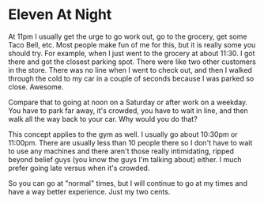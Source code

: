 # Eleven At Night

At 11pm I usually get the urge to go work out, go to the grocery, get some Taco Bell, etc. Most people make fun of me for this, but it is really some you should try. For example, when I just went to the grocery at about 11:30. I got there and got the closest parking spot. There were like two other customers in the store. There was no line when I went to check out, and then I walked through the cold to my car in a couple of seconds because I was parked so close. Awesome.

Compare that to going at noon on a Saturday or after work on a weekday. You have to park far away, it's crowded, you have to wait in line, and then walk all the way back to your car. Why would you do that?

This concept applies to the gym as well. I usually go about 10:30pm or 11:00pm. There are usually less than 10 people there so I don't have to wait to use any machines and there aren't those really intimidating, ripped beyond belief guys (you know the guys I'm talking about) either. I much prefer going late versus when it's crowded.

So you can go at "normal" times, but I will continue to go at my times and have a way better experience. Just my two cents.
